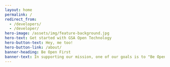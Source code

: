 ```yaml
---
layout: home
permalink: /
redirect_from:
  - /developers/
  - /developer/
hero-image: /assets/img/feature-background.jpg
hero-text: Get started with GSA Open Technology
hero-button-text: Hey, me too!
hero-button-link: /about/
banner-heading: Be Open First
banner-text: In supporting our mission, one of our goals is to "Be Open" by enabling the American people and an increasingly mobile workforce to access high-quality Agency data, APIs, and code anywhere, anytime, on any device. Thus, unlocking the power of government data to spur innovation across our nation and improve the quality of services for the American people.
---
```


